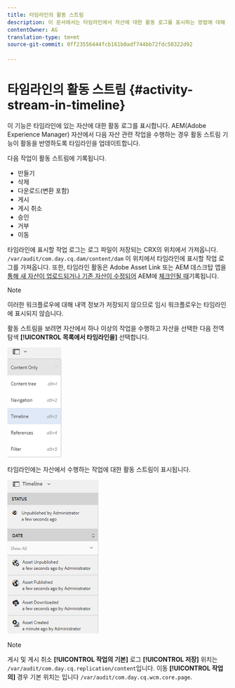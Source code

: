 ```yaml
---
title: 타임라인의 활동 스트림
description: 이 문서에서는 타임라인에서 자산에 대한 활동 로그를 표시하는 방법에 대해 설명합니다.
contentOwner: AG
translation-type: tm+mt
source-git-commit: 0ff23556444fcb161b0adf744bb72fdc50322d92

---
```



# 타임라인의 활동 스트림 {#activity-stream-in-timeline}

이 기능은 타임라인에 있는 자산에 대한 활동 로그를 표시합니다. AEM(Adobe Experience Manager) 자산에서 다음 자산 관련 작업을 수행하는 경우 활동 스트림 기능이 활동을 반영하도록 타임라인을 업데이트합니다.

다음 작업이 활동 스트림에 기록됩니다.

* 만들기
* 삭제
* 다운로드(변환 포함)
* 게시
* 게시 취소
* 승인
* 거부
* 이동

타임라인에 표시할 작업 로그는 로그 파일이 저장되는 CRX의 위치에서 가져옵니다. `/var/audit/com.day.cq.dam/content/dam` 이 위치에서 타임라인에 표시할 작업 로그를 가져옵니다.  또한, 타임라인 활동은 Adobe Asset Link 또는 AEM 데스크탑 앱을 [통해 새 자산이 업로드되거나 기존 자산이 수정되어](https://helpx.adobe.com/enterprise/using/manage-assets-using-adobe-asset-link.html) AEM에 [체크인될 때](https://docs.adobe.com/content/help/en/experience-manager-desktop-app/using/release-notes.html)기록됩니다.

>[!NOTE]
>
>이러한 워크플로우에 대해 내역 정보가 저장되지 않으므로 임시 워크플로우는 타임라인에 표시되지 않습니다.

활동 스트림을 보려면 자산에서 하나 이상의 작업을 수행하고 자산을 선택한 다음 전역 탐색 **[!UICONTROL 목록에서 타임라인을]** 선택합니다.

![타임라인-2](assets/timeline-2.png)

타임라인에는 자산에서 수행하는 작업에 대한 활동 스트림이 표시됩니다.

![activity_stream](assets/activity_stream.png)

>[!NOTE]
>
>게시 및 게시 취소 **[!UICONTROL 작업의 기본]** 로그 **[!UICONTROL 저장]** 위치는 `/var/audit/com.day.cq.replication/content`입니다. 이동 **[!UICONTROL 작업의]** 경우 기본 위치는 입니다 `/var/audit/com.day.cq.wcm.core.page`.
